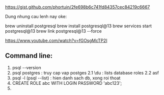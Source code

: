 https://gist.github.com/phortuin/2fe698b6c741fd84357cec84219c6667

Dung nhung cau lenh nay oke:

brew uninstall postgresql
brew install postgresql@13
brew services start postgresql@13
brew link postgresql@13 --force

https://www.youtube.com/watch?v=fGOsgMcTP2I

## Command line:
1. psql --version
2. psql postgres : truy cap vap postges
  2.1 \du : lists database roles
  2.2 asf
3. psql -l (psql --list) : hien danh sach db, xong roi thoat
4. CREATE ROLE abc WITH LOGIN PASSWORD 'abc123';
5. 
